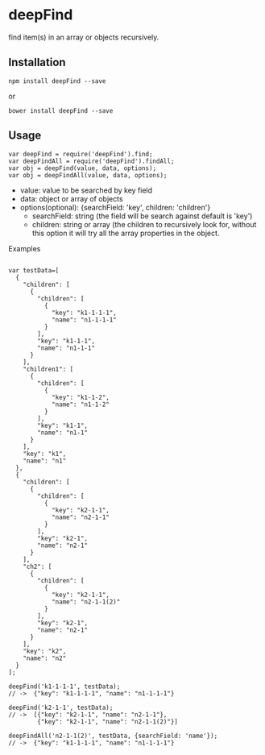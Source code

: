 # deepFind
find item(s) in an array or objects recursively. 

## Installation
```
npm install deepFind --save
```
or
```
bower install deepFind --save
```

## Usage

```
var deepFind = require('deepFind').find;
var deepFindAll = require('deepFind').findAll;
var obj = deepFind(value, data, options);
var obj = deepFindAll(value, data, options);
```

* value: value to be searched by key field
* data: object or array of objects
* options(optional): {searchField: 'key', children: 'children'} 
  * searchField: string (the field will be search against default is 'key')
  * children: string or array (the children to recursively look for, without this option it will try all the array properties in the object.
 

Examples
```

var testData=[
  {
    "children": [
      {
        "children": [
          {
            "key": "k1-1-1-1",
            "name": "n1-1-1-1"
          }
        ],
        "key": "k1-1-1",
        "name": "n1-1-1"
      }
    ],
    "children1": [
      {
        "children": [
          {
            "key": "k1-1-2",
            "name": "n1-1-2"
          }
        ],
        "key": "k1-1",
        "name": "n1-1"
      }
    ],
    "key": "k1",
    "name": "n1"
  },
  {
    "children": [
      {
        "children": [
          {
            "key": "k2-1-1",
            "name": "n2-1-1"
          }
        ],
        "key": "k2-1",
        "name": "n2-1"
      }
    ],
    "ch2": [
      {
        "children": [
          {
            "key": "k2-1-1",
            "name": "n2-1-1(2)"
          }
        ],
        "key": "k2-1",
        "name": "n2-1"
      }
    ],
    "key": "k2",
    "name": "n2"
  }
];

```
```
deepFind('k1-1-1-1', testData);
// ->  {"key": "k1-1-1-1", "name": "n1-1-1-1"}

deepFind('k2-1-1', testData);
// ->  [{"key": "k2-1-1", "name": "n2-1-1"},
        {"key": "k2-1-1", "name": "n2-1-1(2)"}]

deepFindAll('n2-1-1(2)', testData, {searchField: 'name'});
// ->  {"key": "k1-1-1-1", "name": "n1-1-1-1"}

```
